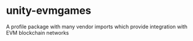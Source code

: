 # unity-evmgames
A profile package with many vendor imports which provide integration with EVM blockchain networks
